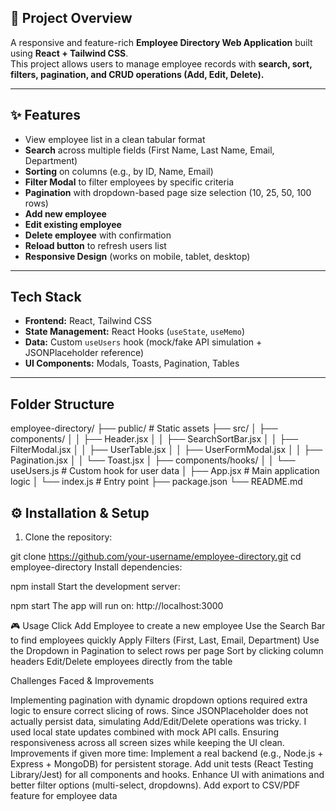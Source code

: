 ## 🚀 Project Overview

A responsive and feature-rich **Employee Directory Web Application** built using **React + Tailwind CSS**.  
This project allows users to manage employee records with **search, sort, filters, pagination, and CRUD operations (Add, Edit, Delete).**  

---

## ✨ Features

-  View employee list in a clean tabular format  
-  **Search** across multiple fields (First Name, Last Name, Email, Department)  
-  **Sorting** on columns (e.g., by ID, Name, Email)  
-  **Filter Modal** to filter employees by specific criteria  
-  **Pagination** with dropdown-based page size selection (10, 25, 50, 100 rows)  
-  **Add new employee**  
-  **Edit existing employee**  
-  **Delete employee** with confirmation  
-  **Reload button** to refresh users list  
-  **Responsive Design** (works on mobile, tablet, desktop)  

---

##  Tech Stack

- **Frontend:** React, Tailwind CSS  
- **State Management:** React Hooks (`useState`, `useMemo`)  
- **Data:** Custom `useUsers` hook (mock/fake API simulation + JSONPlaceholder reference)  
- **UI Components:** Modals, Toasts, Pagination, Tables  

---

##  Folder Structure

employee-directory/
├── public/ # Static assets
├── src/
│ ├── components/
│ │ ├── Header.jsx
│ │ ├── SearchSortBar.jsx
│ │ ├── FilterModal.jsx
│ │ ├── UserTable.jsx
│ │ ├── UserFormModal.jsx
│ │ ├── Pagination.jsx
│ │ └── Toast.jsx
│ ├── components/hooks/
│ │ └── useUsers.js # Custom hook for user data
│ ├── App.jsx # Main application logic
│ └── index.js # Entry point
├── package.json
└── README.md

## ⚙️ Installation & Setup

1. Clone the repository:


git clone https://github.com/your-username/employee-directory.git
cd employee-directory
Install dependencies:

npm install
Start the development server:



npm start
The app will run on: http://localhost:3000

🎮 Usage
Click Add Employee to create a new employee
Use the Search Bar to find employees quickly
Apply Filters (First, Last, Email, Department)
Use the Dropdown in Pagination to select rows per page
Sort by clicking column headers
Edit/Delete employees directly from the table  

Challenges Faced & Improvements


Implementing pagination with dynamic dropdown options required extra logic to ensure correct slicing of rows.
Since JSONPlaceholder does not actually persist data, simulating Add/Edit/Delete operations was tricky. I used local state updates combined with mock API calls.
Ensuring responsiveness across all screen sizes while keeping the UI clean.
Improvements if given more time:
Implement a real backend (e.g., Node.js + Express + MongoDB) for persistent storage.
Add unit tests (React Testing Library/Jest) for all components and hooks.
Enhance UI with animations and better filter options (multi-select, dropdowns).
Add export to CSV/PDF feature for employee data

